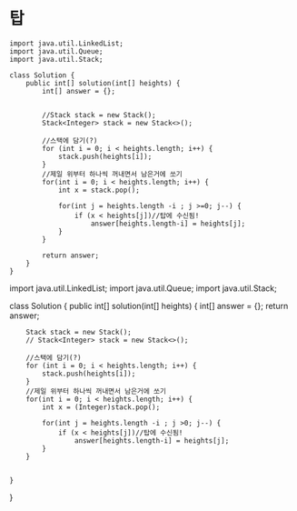 # 탑
```
import java.util.LinkedList;
import java.util.Queue;
import java.util.Stack;

class Solution {
    public int[] solution(int[] heights) {
        int[] answer = {};
        
        
        //Stack stack = new Stack();
        Stack<Integer> stack = new Stack<>();
        
        //스택에 담기(?)
        for (int i = 0; i < heights.length; i++) {
            stack.push(heights[i]);
        }
        //제일 위부터 하나씩 꺼내면서 남은거에 쏘기
        for(int i = 0; i < heights.length; i++) {
            int x = stack.pop();
            
            for(int j = heights.length -i ; j >=0; j--) {
                if (x < heights[j])//탑에 수신됨!
                    answer[heights.length-i] = heights[j];
            }
        }
        
        return answer;
    }
}
```

import java.util.LinkedList;
import java.util.Queue;
import java.util.Stack;

class Solution {
    public int[] solution(int[] heights) {
        int[] answer = {};
        return answer;
        
        Stack stack = new Stack();
        // Stack<Integer> stack = new Stack<>();
        
        //스택에 담기(?)
        for (int i = 0; i < heights.length; i++) {
            stack.push(heights[i]);
        }
        //제일 위부터 하나씩 꺼내면서 남은거에 쏘기
        for(int i = 0; i < heights.length; i++) {
            int x = (Integer)stack.pop();
            
            for(int j = heights.length -i ; j >0; j--) {
                if (x < heights[j])//탑에 수신됨!
                    answer[heights.length-i] = heights[j];
            }
        }
        
        
    }
}